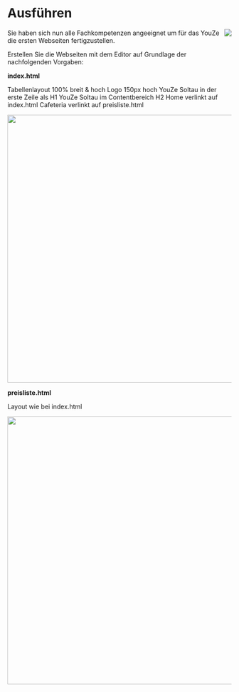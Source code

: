 <!--include-start-->
# Ausführen
<img style="float: right;" src="https://thomasbeckmann.github.io/moodle-kurse/BG-Q1/Lernsituation01/pics/SolSysLogo.png">Sie haben sich nun alle Fachkompetenzen angeeignet um für das YouZe die ersten Webseiten fertigzustellen.

Erstellen Sie die Webseiten mit dem Editor auf Grundlage der nachfolgenden Vorgaben:

**index.html**

Tabellenlayout 100% breit & hoch
Logo 150px hoch
YouZe Soltau in der erste Zeile als H1
YouZe Soltau im Contentbereich H2
Home verlinkt auf index.html
Cafeteria verlinkt auf preisliste.html

<img src="https://thomasbeckmann.github.io/moodle-kurse/BG-Q1/Lernsituation02/pics/YouZe-index.png" width="600">


**preisliste.html**

Layout wie bei index.html

<img src="https://thomasbeckmann.github.io/moodle-kurse/BG-Q1/Lernsituation02/pics/YouZe-Preisliste.png" width="600">



<!--include-end-->






